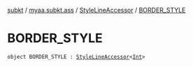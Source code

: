 [subkt](../../index.md) / [myaa.subkt.ass](../index.md) / [StyleLineAccessor](index.md) / [BORDER_STYLE](./-b-o-r-d-e-r_-s-t-y-l-e.md)

# BORDER_STYLE

`object BORDER_STYLE : `[`StyleLineAccessor`](index.md)`<`[`Int`](https://kotlinlang.org/api/latest/jvm/stdlib/kotlin/-int/index.html)`>`